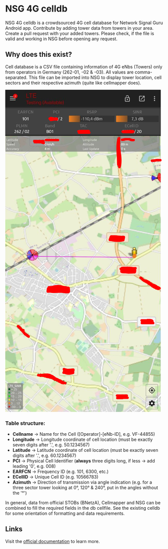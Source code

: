 # NSG 4G celldb

NSG 4G celldb is a crowdsourced 4G cell database for Network Signal Guru Android app. Contribute by adding tower data from towers in your area. Create a pull request with your added towers. Please check, if the file is valid and working in NSG before opening any request. 

## Why does this exist?

Cell database is a CSV file containing information of 4G eNbs (Towers) only from operators in Germany (262-01, -02 & -03). All values are comma-separated. This file can be imported into NSG to display tower location, cell sectors and their respective azimuth (quite like cellmapper does).

[![example](https://raw.githubusercontent.com/Henrocker/NSG-4G-celldb/main/example.PNG)]()

### Table structure:

* __Cellname__ -> Name for the Cell ([Operator]-[eNb-ID], e.g. VF-44855)
* __Longitude__ -> Longitude coordinate of cell location (must be exactly seven digits after '.', e.g. 50.1234567)
* __Latitude__ -> Latitude coordinate of cell location (must be exactly seven digits after '.', e.g. 60.1234567)
* __PCI__ -> Physical Cell Identifier (__always__ three digits long, if less -> add leading '0', e.g. 008)
* __EARFCN__ -> Frequency ID (e.g. 101, 6300, etc.)
* __ECellID__ -> Unique Cell ID (e.g. 10566783)
* __Azimuth__ -> Direction of transmission via angle indication (e.g. for a three sector tower looking at 0°, 120° & 240°, put in the angles without the '°')

In general, data from official STOBs (BNetzA), Cellmapper and NSG can be combined to fill the required fields in the db cellfile. See the existing celldb for some orientation of formatting and data requirements.

## Links

Visit the [official documentation](https://m.qtrun.com/help/111CellFileBasics.html) to learn more.
